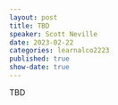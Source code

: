 ```yaml
---
layout: post
title: TBD
speaker: Scott Neville
date: 2023-02-22
categories: learnalco2223
published: true
show-date: true
---
```

TBD